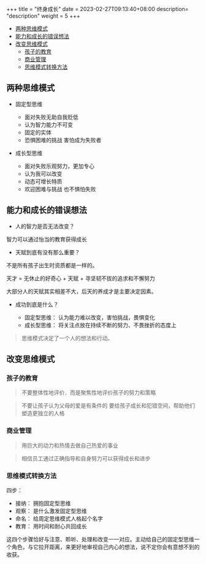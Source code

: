 +++
title = "终身成长"
date =  2023-02-27T09:13:40+08:00
description= "description"
weight = 5
+++

- [两种思维模式](#两种思维模式)
- [能力和成长的错误想法](#能力和成长的错误想法)
- [改变思维模式](#改变思维模式)
  - [孩子的教育](#孩子的教育)
  - [商业管理](#商业管理)
  - [思维模式转换方法](#思维模式转换方法)


## 两种思维模式

- 固定型思维
  - 面对失败无助自我贬低
  - 认为智力能力不可变
  - 固定的实体
  - 恐惧困难的挑战 害怕成为失败者


- 成长型思维
  - 面对失败乐观努力，更加专心
  - 认为我可以改变
  -  动态可增长特质
  -  欢迎困难与挑战 也不惧怕失败

## 能力和成长的错误想法

- 人的智力是否无法改变？

智力可以通过怡当的教育获得成长

- 天赋到底有没有那么重要？

不是所有孩子出生时资质都是一样的。

天才 = 无休止的好奇心 + 天赋 + 寻坚韧不拔的追求和不懈努力

大部分人的天赋其实相差不大，后天的养成才是主要决定因素。

- 成功到底是什么？

  - 固定型思维： 认为能力难以改变，害怕挑战，畏惧变化
  - 成长型思维： 将关注点放在持续不断的努力、不畏挫折的态度上

> 思维模式决定了一个人的想法和行动。

## 改变思维模式

### 孩子的教育

> 不要整体性地评价．而是聚焦性地评价孩子的努力和策略

> 不要让孩子认为父母的爱是有条件的
要给孩子成长和犯错空间，帮助他们塑造更独立的人格

### 商业管理

> 用巨大的动力和热情去做自己热爱的事业

> 相信员工通过正确指导和自身努力可以获得成长和进步

### 思维模式转换方法

四步：

- 接纳： 拥抱固定型思维
- 观察： 是什么激发固定型思维
- 命名： 给周定思维模式人格起个名字
- 教育： 用时间和耐心共回成长

这四个步骤恰好与注意、聆听、处理和改变一一对应。主动给自己的固定型思维一个角色，与它拉开距离，来更好地审视自己内心的想法，说不定你会有意想不到的收获。